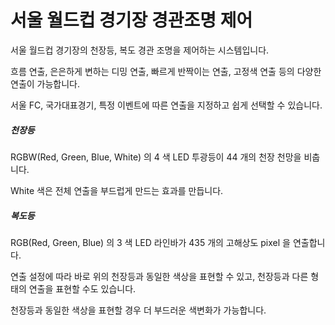 # 서울 월드컵 경기장 경관조명 제어

서울 월드컵 경기장의 천장등, 복도 경관 조명을 제어하는 시스템입니다.

흐름 연출, 은은하게 변하는 디밍 연출, 빠르게 반짝이는 연출, 고정색 연출 등의 다양한 연출이 가능합니다.

서울 FC, 국가대표경기, 특정 이벤트에 따른 연출을 지정하고 쉽게 선택할 수 있습니다.

##### 천장등
RGBW(Red, Green, Blue, White) 의 4 색 LED 투광등이 44 개의 천장 천망을 비춥니다.

White 색은 전체 연출을 부드럽게 만드는 효과를 만듭니다.

##### 복도등
RGB(Red, Green, Blue) 의 3 색 LED 라인바가 435 개의 고해상도 pixel 을 연출합니다.

연출 설정에 따라 바로 위의 천장등과 동일한 색상을 표현할 수 있고, 천장등과 다른 형태의 연출을 표현할 수도 있습니다.

천장등과 동일한 색상을 표현할 경우 더 부드러운 색변화가 가능합니다.
